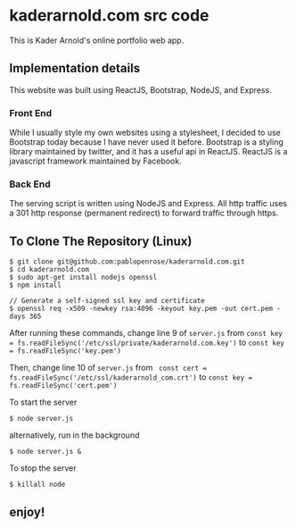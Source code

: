 # kaderarnold.com src code 

This is Kader Arnold's online portfolio web app.

## Implementation details 

This website was built using ReactJS, Bootstrap, NodeJS, and Express. 


### Front End

While I usually style my own websites using a stylesheet, I decided to use Bootstrap today because I have never used it before. Bootstrap is a styling library maintained by twitter, and it has a useful api in ReactJS. ReactJS is a javascript framework maintained by Facebook.

### Back End

The serving script is written using NodeJS and Express. All http traffic uses a 301 http response (permanent redirect) to forward traffic through https. 

## To Clone The Repository (Linux)

```
$ git clone git@github.com:pablopenrose/kaderarnold.com.git
$ cd kaderarnold.com
$ sudo apt-get install nodejs openssl 
$ npm install

// Generate a self-signed ssl key and certificate
$ openssl req -x509 -newkey rsa:4096 -keyout key.pem -out cert.pem -days 365
```

After running these commands, change line 9 of ```server.js``` from 
```const key = fs.readFileSync('/etc/ssl/private/kaderarnold.com.key')```
to ```const key = fs.readFileSync('key.pem')```

Then, change line 10 of ```server.js``` from ``` const cert = fs.readFileSync('/etc/ssl/kaderarnold_com.crt')``` to ```const key = fs.readFileSync('cert.pem')```

To start the server

```$ node server.js```

alternatively, run in the background

```$ node server.js &```

To stop the server

```$ killall node```

## enjoy!
